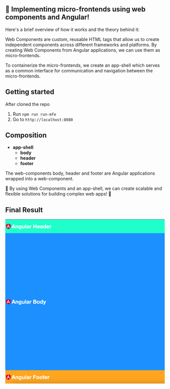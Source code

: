 ## 👋 Implementing micro-frontends using web components and Angular!

Here's a brief overview of how it works and the theory behind it:

Web Components are custom, reusable HTML tags that allow us to create independent components across different frameworks and platforms. By creating Web Components from Angular applications, we can use them as micro-frontends.

To containerize the micro-frontends, we create an app-shell which serves as a common interface for communication and navigation between the micro-frontends.

## Getting started
After cloned the repo
1. Run `npm run run-mfe`
2. Go to `http://localhost:8080`

## Composition 
- **app-shell**
  - **body**
  - **header**
  - **footer**
  
The web-components body, header and footer are Angular applications wrapped into a web-component.
  
🎉 By using Web Components and an app-shell, we can create scalable and flexible solutions for building complex web apps! 🚀

## Final Result
![docs/img.png](docs/result.png)

